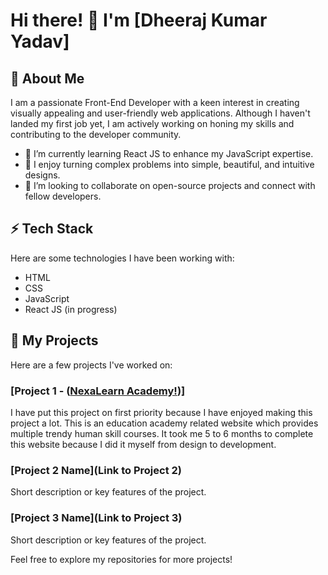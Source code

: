 # Hi there! 👋 I'm [Dheeraj Kumar Yadav]

## 🚀 About Me
I am a passionate Front-End Developer with a keen interest in creating visually appealing and user-friendly web applications. Although I haven't landed my first job yet, I am actively working on honing my skills and contributing to the developer community.

- 🔭 I’m currently learning React JS to enhance my JavaScript expertise.
- 🌱 I enjoy turning complex problems into simple, beautiful, and intuitive designs.
- 👯 I’m looking to collaborate on open-source projects and connect with fellow developers.

## ⚡ Tech Stack
Here are some technologies I have been working with:

- HTML
- CSS
- JavaScript
- React JS (in progress)

## 📂 My Projects
Here are a few projects I've worked on:

### [Project 1 - ([NexaLearn Academy!](https://nexa-learn.netlify.app/))]
I have put this project on first priority because I have enjoyed making this project a lot. This is an education academy related website which provides multiple trendy human skill courses. It took me 5 to 6 months to complete this website because I did it myself from design to development.

### [Project 2 Name](Link to Project 2)
Short description or key features of the project.

### [Project 3 Name](Link to Project 3)
Short description or key features of the project.

Feel free to explore my repositories for more projects!

<!---
Design-With-Dheeraj/Design-With-Dheeraj is a ✨ special ✨ repository because its `README.md` (this file) appears on your GitHub profile.
You can click the Preview link to take a look at your changes.
--->
